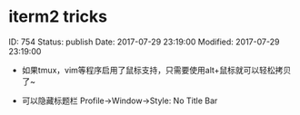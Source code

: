 # iterm2 tricks


ID: 754
Status: publish
Date: 2017-07-29 23:19:00
Modified: 2017-07-29 23:19:00


* 如果tmux，vim等程序启用了鼠标支持，只需要使用alt+鼠标就可以轻松拷贝了~

* 可以隐藏标题栏 Profile->Window->Style: No Title Bar